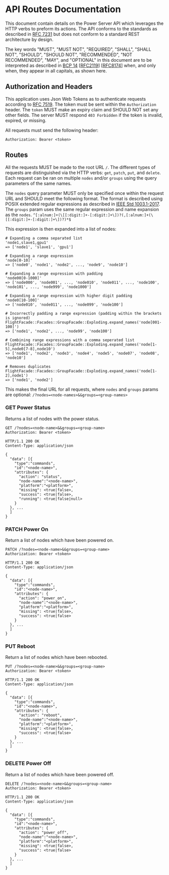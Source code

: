 # API Routes Documentation

This document contain details on the Power Server API which leverages the HTTP verbs to preform its actions. The API conforms to the standards as described in [RFC 7231](https://tools.ietf.org/html/rfc7231) but does not conform to a standard REST architecture by design.

The key words "MUST", "MUST NOT", "REQUIRED", "SHALL", "SHALL NOT", "SHOULD", "SHOULD NOT", "RECOMMENDED", "NOT RECOMMENDED", "MAY", and "OPTIONAL" in this document are to be interpreted as described in [BCP 14](https://tools.ietf.org/html/bcp14) \[[RFC2119](https://tools.ietf.org/html/rfc2119)\] \[[RFC8174](https://tools.ietf.org/html/rfc8174)\] when, and only when, they appear in all capitals, as shown here.

## Authorization and Headers

This application uses Json Web Tokens as to authenticate requests according to [RFC 7519](https://tools.ietf.org/html/rfc7519). The token must be sent within the `Authorization` header. The `token` MUST make an expiry claim and SHOULD NOT set any other fields. The server MUST respond `403 Forbidden` if the token is invalid, expired, or missing.

All requests must send the following header:

```
Authorization: Bearer <token>
```

## Routes

All the requests MUST be made to the root URL `/`. The different types of requests are distinguished via the HTTP verbs: `get`, `patch`, `put`, and `delete`. Each request can be ran on multiple `nodes` and/or `groups` using the query parameters of the same names. 

The `nodes` query parameter MUST only be specified once within the request URL and SHOULD meet the following format. The format is described using POSIX extended regular expressions as described in [IEEE Std 1003.1-2017](https://pubs.opengroup.org/onlinepubs/9699919799/basedefs/V1_chap09.html#tag_09_03). The `groups` param uses the same regular expression and name expansion as the `nodes`.
`^[:alnum:]+(\[[:digit:]+-[:digit:]+\])?(,[:alnum:]+(\[[:digit:]+-[:digit:]+\])?)*$`

This expression is then expanded into a list of nodes:

```
# Expanding a comma separated list
'node1,slave1,gpu1'
=> ['node1', 'slave1', 'gpu1']

# Expanding a range expression
'node[0-10]'
=> ['node0', 'node1', 'node2', ..., 'node9', 'node10']

# Expanding a range expression with padding
'node00[0-1000]'
=> ['node000', 'node001', ..., 'node010', 'node011', ..., 'node100', 'node101', ..., 'node999', 'node1000']

# Expanding a range expression with higher digit padding
'node0[10-100]'
=> ['node010', 'node011', ..., 'node099', 'node100']

# Incorrectly padding a range expression (padding within the brackets is ignored)
FlightFacade::Facades::GroupFacade::Exploding.expand_names('node[001-100]')
=> ['node1', 'node2', ..., 'node99', 'node100']

# Combining range expressions with a comma seperated list
FlightFacade::Facades::GroupFacade::Exploding.expand_names('node[1-5],node0[7-8],node10')
=> ['node1', 'node2', 'node3', 'node4', 'node5', 'node07', 'node08', 'node10']

# Removes duplicates
FlightFacade::Facades::GroupFacade::Exploding.expand_names('node[1-2],node1')
=> ['node1', 'node2']
```

This makes the final URL for all requests, where `nodes` and `groups` params are optional:
`/?nodes=<node-names>&&groups=<group-names>`

### GET Power Status

Returns a list of nodes with the power status.

```
GET /?nodes=<node-name>&&groups=<group-name>
Authorization: Bearer <token>

HTTP/1.1 200 OK
Content-Type: application/json

{
  "data": [{
    "type":"commands",
    "id":"<node-name>",
    "attributes": {
      "action": "status",
      "node-name":"<node-name>",
      "platform":"<platform>",
      "missing": <true|false>,
      "success": <true|false>,
      "running": <true|false|null>
    }
  }, ...
  ]
}
```

### PATCH Power On

Return a list of nodes which have been powered on.

```
PATCH /?nodes=<node-name>&&groups=<group-name>
Authorization: Bearer <token>

HTTP/1.1 200 OK
Content-Type: application/json

{
  "data": [{
    "type":"commands",
    "id":"<node-name>",
    "attributes": {
      "action": "power_on",
      "node-name":"<node-name>",
      "platform":"<platform>",
      "missing": <true|false>,
      "success": <true|false>
    }
  }, ...
  ]
}
```

### PUT Reboot

Return a list of nodes which have been rebooted.

```
PUT /?nodes=<node-name>&&groups=<group-name>
Authorization: Bearer <token>

HTTP/1.1 200 OK
Content-Type: application/json

{
  "data": [{
    "type":"commands",
    "id":"<node-name>",
    "attributes": {
      "action": "reboot",
      "node-name":"<node-name>",
      "platform":"<platform>",
      "missing": <true|false>,
      "success": <true|false>
    }
  }, ...
  ]
}
```

### DELETE Power Off

Return a list of nodes which have been powered off.

```
DELETE /?nodes=<node-name>&&groups=<group-name>
Authorization: Bearer <token>

HTTP/1.1 200 OK
Content-Type: application/json

{
  "data": [{
    "type":"commands",
    "id":"<node-name>",
    "attributes": {
      "action": "power_off",
      "node-name":"<node-name>",
      "platform":"<platform>",
      "missing": <true|false>,
      "success": <true|false>
    }
  }, ...
  ]
}
```

